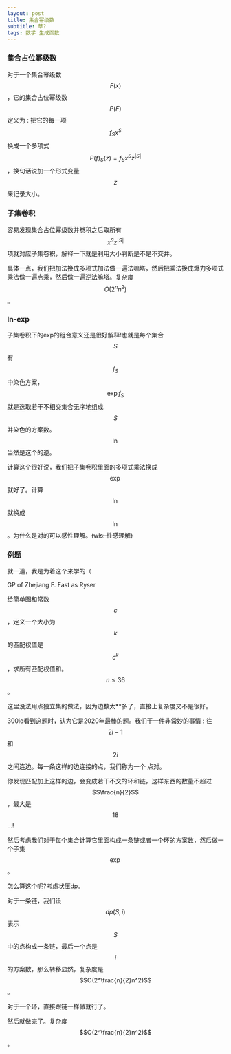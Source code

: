 ```yaml
---
layout: post
title: 集合幂级数
subtitle: 草?
tags: 数学 生成函数
---
```


### 集合占位幂级数

对于一个集合幂级数$$F(x)$$，它的集合占位幂级数$$P(F)$$定义为 : 把它的每一项$$f_Sx^S$$换成一个多项式$$P(f)_S(z)=f_Sx^Sz^{\vert S\vert}$$，换句话说加一个形式变量$$z$$来记录大小。

### 子集卷积

容易发现集合占位幂级数并卷积之后取所有$$x^Sz^{\vert S\vert}$$项就对应子集卷积，解释一下就是利用大小判断是不是不交并。

具体一点，我们把加法换成多项式加法做一遍法嘛塔，然后把乘法换成爆力多项式乘法做一遍点乘，然后做一遍逆法嘛塔。复杂度$$O(2^nn^2)$$。

### ln-exp

子集卷积下的exp的组合意义还是很好解释!也就是每个集合$$S$$有$$f_S$$中染色方案，$$\exp f_S$$就是选取若干不相交集合无序地组成$$S$$并染色的方案数。$$\ln$$当然是这个的逆。

计算这个很好说，我们把子集卷积里面的多项式乘法换成$$\exp$$就好了。计算$$\ln$$就换成$$\ln$$。为什么是对的可以感性理解。~~(wls: 性感理解)~~

### 例题

就一道，我是为着这个来学的（

GP of Zhejiang F. Fast as Ryser

给简单图和常数$$c$$，定义一个大小为$$k$$的匹配权值是$$c^k$$，求所有匹配权值和。$$n\leq 36$$。

这里没法用点独立集的做法，因为边数太**多了，直接上复杂度又不是很好。

300iq看到这题时，认为它是2020年最棒的题。我们干一件非常妙的事情 : 往$$2i-1$$和$$2i$$之间连边。每一条这样的边连接的点，我们称为一个 点对。

你发现匹配加上这样的边，会变成若干不交的环和链，这样东西的数量不超过$$\frac{n}{2}$$，最大是$$18$$...!

然后考虑我们对于每个集合计算它里面构成一条链或者一个环的方案数，然后做一个子集$$\exp$$。

怎么算这个呢?考虑状压dp。

对于一条链，我们设$$dp(S,i)$$表示$$S$$中的点构成一条链，最后一个点是$$i$$的方案数，那么转移显然，复杂度是$$O(2^\frac{n}{2}n^2)$$。

对于一个环，直接跟链一样做就行了。

然后就做完了。复杂度$$O(2^\frac{n}{2}n^2)$$。